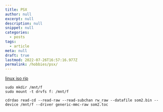 ```yaml
---
title: PSX
author: null
excerpt: null
description: null
snippet: null
categories:
  - posts
tags:
  - article
meta: null
draft: true
lastmod: 2022-07-26T16:57:16.977Z
permalink: /hobbies/psx/
---
```


[linux iso rip](https://pandorawiki.org/Creating_images_of_PSX_games_using_Linux)

```shell
sudo mkdir /mnt/f
sudo mount -t drvfs f: /mnt/f
```

```shell
cdrdao read-cd --read-raw --read-subchan rw_raw --datafile som2.bin --device /mnt/f --driver generic-mmc-raw som2.toc
```